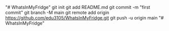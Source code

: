 "# WhatsInMyFridge"  git init git add README.md git commit -m "first commit" git branch -M main git remote add origin https://github.com/edu3105/WhatsInMyFridge.git git push -u origin main
"# WhatsInMyFridge" 
